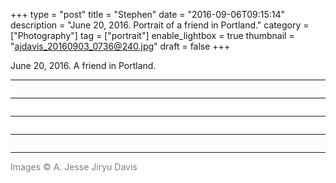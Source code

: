 +++
type = "post"
title = "Stephen"
date = "2016-09-06T09:15:14"
description = "June 20, 2016. Portrait of a friend in Portland."
category = ["Photography"]
tag = ["portrait"]
enable_lightbox = true
thumbnail = "ajdavis_20160903_0736@240.jpg"
draft = false
+++

<p>June 20, 2016. A friend in Portland.</p>
<hr />
<p><img alt="" src="ajdavis_20160903_0736.jpg" /></p>
<hr />
<p><img alt="" src="ajdavis_20160903_0733.jpg" /></p>
<hr />
<p><img alt="" src="ajdavis_20160903_0738.jpg" /></p>
<hr />
<p><img alt="" src="ajdavis_20160903_0741.jpg" /></p>
<hr />
<p><span style="color: gray">Images &copy; A. Jesse Jiryu Davis</span></p>
